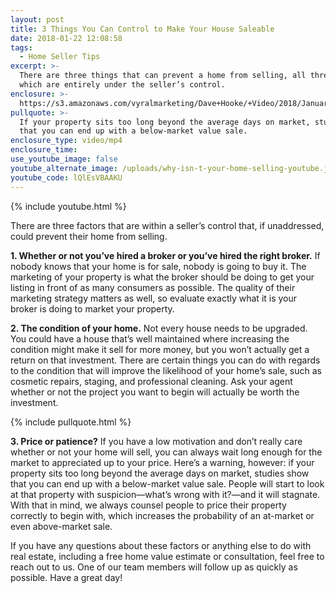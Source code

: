 ```yaml
---
layout: post
title: 3 Things You Can Control to Make Your House Saleable
date: 2018-01-22 12:08:58
tags:
  - Home Seller Tips
excerpt: >-
  There are three things that can prevent a home from selling, all three of
  which are entirely under the seller’s control.
enclosure: >-
  https://s3.amazonaws.com/vyralmarketing/Dave+Hooke/+Video/2018/January/Central+PA+Real+Estate+Agent-+3+Things+You+Can+Control+to+Make+Your+House+Saleable.mp4
pullquote: >-
  If your property sits too long beyond the average days on market, studies show
  that you can end up with a below-market value sale.
enclosure_type: video/mp4
enclosure_time:
use_youtube_image: false
youtube_alternate_image: /uploads/why-isn-t-your-home-selling-youtube.jpg
youtube_code: lQlEsVBAAKU
---
```



{% include youtube.html %}

There are three factors that are within a seller’s control that, if unaddressed, could prevent their home from selling.

**1. Whether or not you’ve hired a broker or you’ve hired the right broker.** If nobody knows that your home is for sale, nobody is going to buy it. The marketing of your property is what the broker should be doing to get your listing in front of as many consumers as possible. The quality of their marketing strategy matters as well, so evaluate exactly what it is your broker is doing to market your property.

**2. The condition of your home.** Not every house needs to be upgraded. You could have a house that’s well maintained where increasing the condition might make it sell for more money, but you won’t actually get a return on that investment. There are certain things you can do with regards to the condition that will improve the likelihood of your home’s sale, such as cosmetic repairs, staging, and professional cleaning. Ask your agent whether or not the project you want to begin will actually be worth the investment.

{% include pullquote.html %}

**3. Price or patience?** If you have a low motivation and don’t really care whether or not your home will sell, you can always wait long enough for the market to appreciated up to your price. Here’s a warning, however: if your property sits too long beyond the average days on market, studies show that you can end up with a below-market value sale. People will start to look at that property with suspicion—what’s wrong with it?—and it will stagnate. With that in mind, we always counsel people to price their property correctly to begin with, which increases the probability of an at-market or even above-market sale.

If you have any questions about these factors or anything else to do with real estate, including a free home value estimate or consultation, feel free to reach out to us. One of our team members will follow up as quickly as possible. Have a great day!